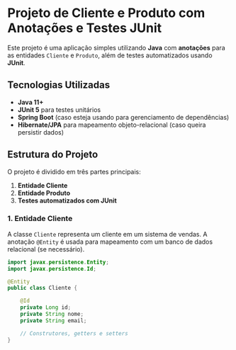# Projeto de Cliente e Produto com Anotações e Testes JUnit

Este projeto é uma aplicação simples utilizando **Java** com **anotações** para as entidades `Cliente` e `Produto`, além de testes automatizados usando **JUnit**.

## Tecnologias Utilizadas
- **Java 11+**
- **JUnit 5** para testes unitários
- **Spring Boot** (caso esteja usando para gerenciamento de dependências)
- **Hibernate/JPA** para mapeamento objeto-relacional (caso queira persistir dados)

## Estrutura do Projeto

O projeto é dividido em três partes principais:

1. **Entidade Cliente**
2. **Entidade Produto**
3. **Testes automatizados com JUnit**

### 1. Entidade Cliente

A classe `Cliente` representa um cliente em um sistema de vendas. A anotação `@Entity` é usada para mapeamento com um banco de dados relacional (se necessário).

```java
import javax.persistence.Entity;
import javax.persistence.Id;

@Entity
public class Cliente {

    @Id
    private Long id;
    private String nome;
    private String email;

    // Construtores, getters e setters
}
